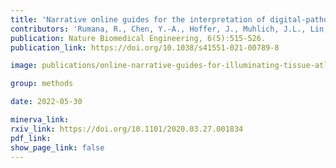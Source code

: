 ```yaml
---
title: 'Narrative online guides for the interpretation of digital-pathology images and tissue-atlas data.'
contributors: 'Rumana, R., Chen, Y.-A., Hoffer, J., Muhlich, J.L., Lin, J.-R., Krueger, R., Pfister, H., Mitchell, R., Santagata, S., & Sorger, P. K. (May 2022).'
publication: Nature Biomedical Engineering, 6(5):515-526.
publication_link: https://doi.org/10.1038/s41551-021-00789-8

image: publications/online-narrative-guides-for-illuminating-tissue-atlas-data-and-digital-pathology-images.PNG

group: methods

date: 2022-05-30

minerva_link:
rxiv_link: https://doi.org/10.1101/2020.03.27.001834
pdf_link:
show_page_link: false
---
```

